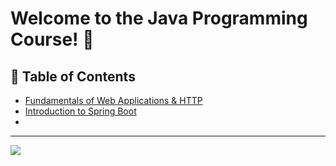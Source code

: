 # Welcome to the **Java Programming Course**! 🎉

## 📑 Table of Contents

- [Fundamentals of Web Applications & HTTP](01-WEB_TECH_N_HTTP.md)
- [Introduction to Spring Boot](02-SPRING_BOOT_INTRO.md)
- []()

---

[![](https://img.shields.io/badge/Back_To_Intro-🔙-d6cadd?style=for-the-badge&labelColor=d6cadd)](../README.md)

